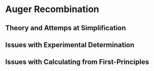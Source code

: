 # Auger Recombination

## Theory and Attemps at Simplification

## Issues with Experimental Determination

## Issues with Calculating from First-Principles



